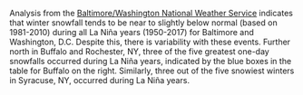 Analysis from the [Baltimore/Washington National Weather Service](https://www.weather.gov/lwx/research_dcbalt_elnino) indicates that winter snowfall tends to be near to slightly below normal (based on 1981-2010) during all La Niña years (1950-2017) for Baltimore and Washington, D.C. Despite this, there is variability with these events. Further north in Buffalo and Rochester, NY, three of the five greatest one-day snowfalls occurred during La Niña years, indicated by the blue boxes in the table for Buffalo on the right. Similarly, three out of the five snowiest winters in Syracuse, NY, occurred during La Niña years.
